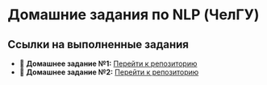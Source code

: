 # Домашние задания по NLP (ЧелГУ)

## Ссылки на выполненные задания

- 🔗 **Домашнее задание №1:** [Перейти к репозиторию](https://github.com/ZeroFakt/NLP_ChelGU/tree/hw_1)
- 🔗 **Домашнее задание №2:** [Перейти к репозиторию](https://github.com/ZeroFakt/NLP_ChelGU/tree/hw_2)

